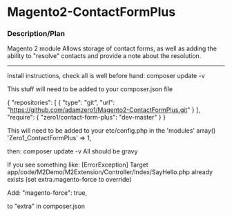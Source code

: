 # Magento2-ContactFormPlus
<h3>Description/Plan</h3>
<p>Magento 2 module Allows storage of contact forms, as well as adding the ability to "resolve" contacts and provide a note about the resolution.</p><hr/>

Install instructions,
check all is well before hand: composer update -v

This stuff will need to be added to your composer.json file

{
    "repositories": [
        {
            "type": "git",
            "url": "https://github.com/adamzero1/Magento2-ContactFormPlus.git"
        }
    ],
    "require": {
        "zero1/contact-form-plus": "dev-master"
    }
}

This will need to be added to your etc/config.php
in the 'modules' array()
'Zero1_ContactFormPlus' => 1,


then: composer update -v
All should be gravy

If you see something like:
[ErrorException]
  Target app/code/M2Demo/M2Extension/Controller/Index/SayHello.php already exists (set extra.magento-force to override)

  Add:
  "magento-force": true,

  to "extra" in composer.json
